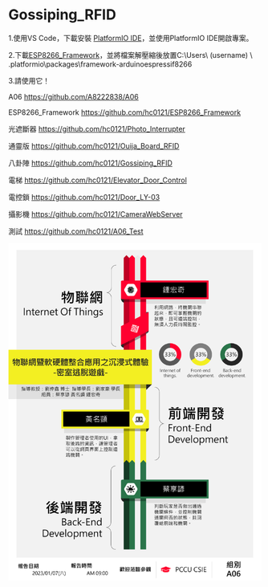 # Gossiping_RFID
1.使用VS Code，下載安裝 [PlatformIO IDE](https://marketplace.visualstudio.com/items?itemName=platformio.platformio-ide)，並使用PlatformIO IDE開啟專案。

2.下載[ESP8266_Framework](https://github.com/hc0121/ESP8266_Framework)，並將檔案解壓縮後放置C:\Users\ (username) \ .platformio\packages\framework-arduinoespressif8266

3.請使用它！

A06 https://github.com/A8222838/A06

ESP8266_Framework https://github.com/hc0121/ESP8266_Framework

光遮斷器 https://github.com/hc0121/Photo_Interrupter

通靈版 https://github.com/hc0121/Ouija_Board_RFID

八卦陣 https://github.com/hc0121/Gossiping_RFID

電梯 https://github.com/hc0121/Elevator_Door_Control

電控鎖 https://github.com/hc0121/Door_LY-03

攝影機 https://github.com/hc0121/CameraWebServer

測試 https://github.com/hc0121/A06_Test

![](https://github.com/hc0121/Gossiping_RFID/blob/8a8755535e39ba0cdd8990f171c96f446389813f/%E6%B5%B7%E5%A0%B1.png)

